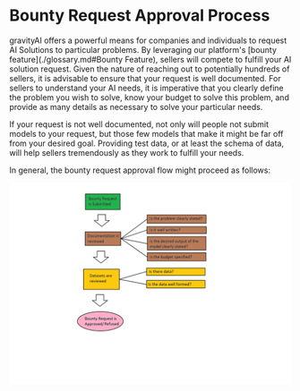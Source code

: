 # Bounty Request Approval Process

gravityAI offers a powerful means for companies and individuals to request AI Solutions to particular problems.  By leveraging our platform's [bounty feature](./glossary.md#Bounty Feature), sellers will compete to fulfill your AI solution request.  Given the nature of reaching out to potentially hundreds of sellers, it is advisable to ensure that your request is well documented.  For sellers to understand your AI needs, it is imperative that you clearly define the problem you wish to solve, know your budget to solve this problem, and provide as many details as necessary to solve your particular needs.

If your request is not well documented, not only will people not submit models to your request, but those few models that make it might be far off from your desired goal.  Providing test data, or at least the schema of data, will help sellers tremendously as they work to fulfill your needs.

In general, the bounty request approval flow might proceed as follows:

![Bounty Request Approval Process](./img/Bounty_Request_Approval_Process.png)
